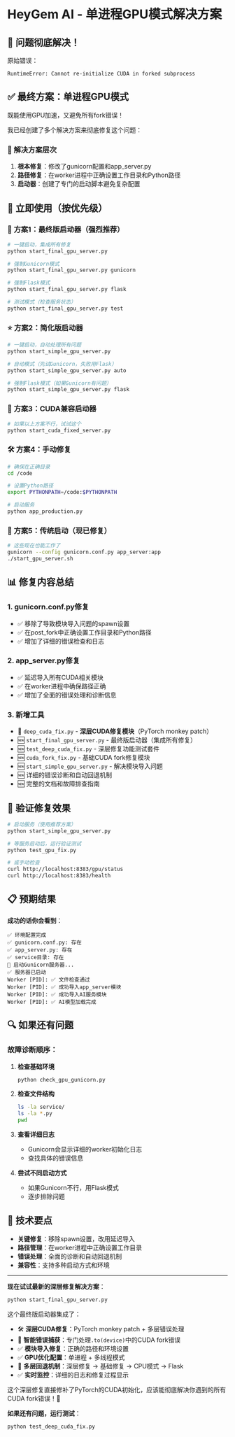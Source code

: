 # HeyGem AI - 单进程GPU模式解决方案

## 🎯 问题彻底解决！

原始错误：
```
RuntimeError: Cannot re-initialize CUDA in forked subprocess
```

## ✅ 最终方案：单进程GPU模式

既能使用GPU加速，又避免所有fork错误！

我已经创建了多个解决方案来彻底修复这个问题：

### 🔧 解决方案层次

1. **根本修复**：修改了gunicorn配置和app_server.py
2. **路径修复**：在worker进程中正确设置工作目录和Python路径
3. **启动器**：创建了专门的启动脚本避免复杂配置

## 🚀 立即使用（按优先级）

### 🌟 **方案1：最终版启动器（强烈推荐）**
```bash
# 一键启动，集成所有修复
python start_final_gpu_server.py

# 强制Gunicorn模式
python start_final_gpu_server.py gunicorn

# 强制Flask模式
python start_final_gpu_server.py flask

# 测试模式（检查服务状态）
python start_final_gpu_server.py test
```

### ⭐ **方案2：简化版启动器**
```bash
# 一键启动，自动处理所有问题
python start_simple_gpu_server.py

# 自动模式（先试Gunicorn，失败用Flask）
python start_simple_gpu_server.py auto

# 强制Flask模式（如果Gunicorn有问题）
python start_simple_gpu_server.py flask
```

### 🔄 **方案3：CUDA兼容启动器**
```bash
# 如果以上方案不行，试试这个
python start_cuda_fixed_server.py
```

### 🛠️ **方案4：手动修复**
```bash
# 确保在正确目录
cd /code

# 设置Python路径
export PYTHONPATH=/code:$PYTHONPATH

# 启动服务
python app_production.py
```

### 🔧 **方案5：传统启动（现已修复）**
```bash
# 这些现在也能工作了
gunicorn --config gunicorn.conf.py app_server:app
./start_gpu_server.sh
```

## 📊 修复内容总结

### 1. **gunicorn.conf.py修复**
- ✅ 移除了导致模块导入问题的spawn设置
- ✅ 在post_fork中正确设置工作目录和Python路径
- ✅ 增加了详细的错误检查和日志

### 2. **app_server.py修复**
- ✅ 延迟导入所有CUDA相关模块
- ✅ 在worker进程中确保路径正确
- ✅ 增加了全面的错误处理和诊断信息

### 3. **新增工具**
- 🌟 `deep_cuda_fix.py` - **深层CUDA修复模块**（PyTorch monkey patch）
- 🆕 `start_final_gpu_server.py` - 最终版启动器（集成所有修复）
- 🆕 `test_deep_cuda_fix.py` - 深层修复功能测试套件
- 🆕 `cuda_fork_fix.py` - 基础CUDA fork修复模块
- 🆕 `start_simple_gpu_server.py` - 解决模块导入问题
- 🆕 详细的错误诊断和自动回退机制
- 🆕 完整的文档和故障排查指南

## 🧪 验证修复效果

```bash
# 启动服务（使用推荐方案）
python start_simple_gpu_server.py

# 等服务启动后，运行验证测试
python test_gpu_fix.py

# 或手动检查
curl http://localhost:8383/gpu/status
curl http://localhost:8383/health
```

## 📋 预期结果

**成功的话你会看到**：
```
✅ 环境配置完成
✅ gunicorn.conf.py: 存在
✅ app_server.py: 存在  
✅ service目录: 存在
🚀 启动Gunicorn服务器...
✅ 服务器已启动
Worker [PID]: ✅ 文件检查通过
Worker [PID]: ✅ 成功导入app_server模块
Worker [PID]: ✅ 成功导入AI服务模块
Worker [PID]: ✅ AI模型加载完成
```

## 🔍 如果还有问题

### 故障诊断顺序：

1. **检查基础环境**
   ```bash
   python check_gpu_gunicorn.py
   ```

2. **检查文件结构**
   ```bash
   ls -la service/
   ls -la *.py
   pwd
   ```

3. **查看详细日志**
   - Gunicorn会显示详细的worker初始化日志
   - 查找具体的错误信息

4. **尝试不同启动方式**
   - 如果Gunicorn不行，用Flask模式
   - 逐步排除问题

## 🎉 技术要点

- **关键修复**：移除spawn设置，改用延迟导入
- **路径管理**：在worker进程中正确设置工作目录
- **错误处理**：全面的诊断和自动回退机制
- **兼容性**：支持多种启动方式和环境

---

**现在试试最新的深层修复解决方案**：
```bash
python start_final_gpu_server.py
```

这个最终版启动器集成了：
- 🛠️ **深层CUDA修复**：PyTorch monkey patch + 多层错误处理
- 🔧 **智能错误捕获**：专门处理`.to(device)`中的CUDA fork错误
- ✅ **模块导入修复**：正确的路径和环境设置
- ✅ **GPU优化配置**：单进程 + 多线程模式
- 🔄 **多层回退机制**：深层修复 → 基础修复 → CPU模式 → Flask
- ✅ **实时监控**：详细的日志和修复过程显示

这个深层修复直接修补了PyTorch的CUDA初始化，应该能彻底解决你遇到的所有CUDA fork错误！🚀

**如果还有问题，运行测试**：
```bash
python test_deep_cuda_fix.py
``` 